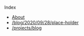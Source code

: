 Index

- [About](/about)
-   [/blog/2020/09/28/place-holder](/blog/2020/09/28/place-holder)
-   [/projects/blog](/projects/blog)